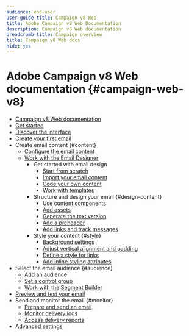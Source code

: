 ```yaml
---
audience: end-user
user-guide-title: Campaign v8 Web
title: Adobe Campaign v8 Web Documentation
description: Campaign v8 Web documentation
breadcrumb-title: Campaign overview
title: Campaign v8 Web docs
hide: yes
---
```


# Adobe Campaign v8 Web documentation {#campaign-web-v8}

+ [Campaign v8 Web documentation](campaign-web-home.md)
+ [Get started](get-started/get-started.md)
+ [Discover the interface](get-started/user-interface.md)
+ [Create your first email](email/create-email.md)
+ Create email content {#content}
  + [Configure the email content](content/edit-content.md)
  + [Work with the Email Designer](content/email-designer.md)
    + Get started with email design
      + [Start from scratch ](using/design/create-email-content.md)
      + [Import your email content](using/design/existing-content.md)
      + [Code your own content](using/design/code-content.md)
      + [Work with templates](using/design/email-templates.md)
    + Structure and design your email {#design-content}
      + [Use content components](using/design/content-components.md)
      + [Add assets](using/design/add-assets.md)
      + [Generate the text version](using/design/text-version-email.md)
      + [Add a preheader](using/design/preheader.md)
      + [Add links and track messages](using/design/message-tracking.md)
    + Style your content {#style}
      + [Background settings](using/design/backgrounds.md)
      + [Adjust vertical alignment and padding](using/design/adjusting-vertical-alignment-and-padding.md)
      + [Define a style for links](using/design/styling-links.md)
      + [Add inline styling attributes](using/design/adding-inline-styling-attributes.md)
+ Select the email audience {#audience}
  + [Add an audience](audience/add-audience.md)
  + [Set a control group](audience/control-group.md)
  + [Work with the Segment Builder](audience/segment-builder.md)
+ [Preview and test your email](preview-test/preview-test.md) 
+ Send and monitor the email {#monitor}
  + [Prepare and send an email](monitor/prepare-send.md)
  + [Monitor delivery logs](monitor/delivery-logs.md)
  + [Access delivery reports](monitor/reports.md)
+ [Advanced settings](advanced-settings/delivery-settings.md)